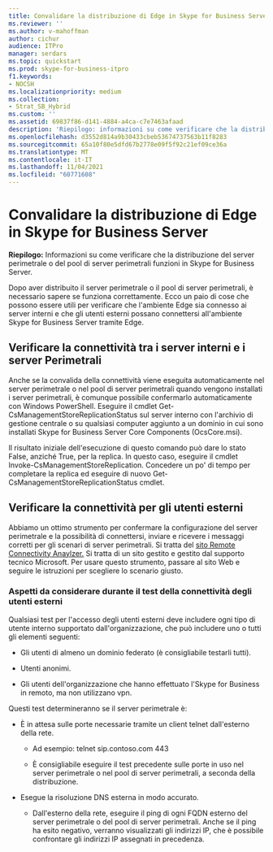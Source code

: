 ```yaml
---
title: Convalidare la distribuzione di Edge in Skype for Business Server
ms.reviewer: ''
ms.author: v-mahoffman
author: cichur
audience: ITPro
manager: serdars
ms.topic: quickstart
ms.prod: skype-for-business-itpro
f1.keywords:
- NOCSH
ms.localizationpriority: medium
ms.collection:
- Strat_SB_Hybrid
ms.custom: ''
ms.assetid: 69837f86-d141-4884-a4ca-c7e7463afaad
description: 'Riepilogo: informazioni su come verificare che la distribuzione del server perimetrale o del pool di server perimetrali funzioni in Skype for Business Server.'
ms.openlocfilehash: d3552d814a9b30433cbeb53674737563b11f8283
ms.sourcegitcommit: 65a10f80e5dfd67b2778e09f5f92c21ef09ce36a
ms.translationtype: MT
ms.contentlocale: it-IT
ms.lasthandoff: 11/04/2021
ms.locfileid: "60771608"
---
```

# <a name="validate-your-edge-deployment-in-skype-for-business-server"></a>Convalidare la distribuzione di Edge in Skype for Business Server
 
**Riepilogo:** Informazioni su come verificare che la distribuzione del server perimetrale o del pool di server perimetrali funzioni in Skype for Business Server.
  
Dopo aver distribuito il server perimetrale o il pool di server perimetrali, è necessario sapere se funziona correttamente. Ecco un paio di cose che possono essere utili per verificare che l'ambiente Edge sia connesso ai server interni e che gli utenti esterni possano connettersi all'ambiente Skype for Business Server tramite Edge.
  
## <a name="verify-connectivity-between-your-internal-servers-and-your-edge-servers"></a>Verificare la connettività tra i server interni e i server Perimetrali

Anche se la convalida della connettività viene eseguita automaticamente nel server perimetrale o nel pool di server perimetrali quando vengono installati i server perimetrali, è comunque possibile confermarlo automaticamente con Windows PowerShell. Eseguire il cmdlet Get-CsManagementStoreReplicationStatus sul server interno con l'archivio di gestione centrale o su qualsiasi computer aggiunto a un dominio in cui sono installati Skype for Business Server Core Components (OcsCore.msi).
  
Il risultato iniziale dell'esecuzione di questo comando può dare lo stato False, anziché True, per la replica. In questo caso, eseguire il cmdlet Invoke-CsManagementStoreReplication. Concedere un po' di tempo per completare la replica ed eseguire di nuovo Get-CsManagementStoreReplicationStatus cmdlet.
  
## <a name="verify-connectivity-for-your-external-users"></a>Verificare la connettività per gli utenti esterni

Abbiamo un ottimo strumento per confermare la configurazione del server perimetrale e la possibilità di connettersi, inviare e ricevere i messaggi corretti per gli scenari di server perimetrali. Si tratta del [sito Remote Connectivity Anaylzer.](https://testconnectivity.microsoft.com/) Si tratta di un sito gestito e gestito dal supporto tecnico Microsoft. Per usare questo strumento, passare al sito Web e seguire le istruzioni per scegliere lo scenario giusto.
  
### <a name="things-to-consider-when-testing-external-user-connectivity"></a>Aspetti da considerare durante il test della connettività degli utenti esterni

Qualsiasi test per l'accesso degli utenti esterni deve includere ogni tipo di utente interno supportato dall'organizzazione, che può includere uno o tutti gli elementi seguenti:
  
- Gli utenti di almeno un dominio federato (è consigliabile testarli tutti).
    
- Utenti anonimi.
    
- Gli utenti dell'organizzazione che hanno effettuato l'Skype for Business in remoto, ma non utilizzano vpn.
    
Questi test determineranno se il server perimetrale è:
  
- È in attesa sulle porte necessarie tramite un client telnet dall'esterno della rete.
    
  - Ad esempio: telnet sip.contoso.com 443
    
  - È consigliabile eseguire il test precedente sulle porte in uso nel server perimetrale o nel pool di server perimetrali, a seconda della distribuzione.
    
- Esegue la risoluzione DNS esterna in modo accurato.
    
  - Dall'esterno della rete, eseguire il ping di ogni FQDN esterno del server perimetrale o del pool di server perimetrali. Anche se il ping ha esito negativo, verranno visualizzati gli indirizzi IP, che è possibile confrontare gli indirizzi IP assegnati in precedenza.
    

